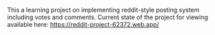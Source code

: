 This a learning project on implementing reddit-style posting system including votes and comments.
Current state of the project for viewing available here: https://reddit-project-62372.web.app/
